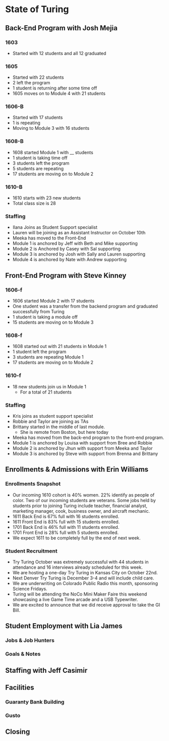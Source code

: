 # State of Turing

## Back-End Program with Josh Mejia

### 1603

- Started with 12 students and all 12 graduated

### 1605

- Started with 22 students
- 2 left the program
- 1 student is returning after some time off
- 1605 moves on to Module 4 with 21 students

### 1606-B

- Started with 17 students
- 1 is repeating
- Moving to Module 3 with 16 students

### 1608-B

- 1608 started Module 1 with __ students
- 1 student is taking time off
- 3 students left the program
- 5 students are repeating
- 17 students are moving on to Module 2

### 1610-B

- 1610 starts with 23 new students
- Total class size is 28

### Staffing

- Ilana Joins as Student Support specialist
- Lauren will be joining as an Assistant Instructor on October 10th
- Meeka has moved to the Front-End
- Module 1 is anchored by Jeff with Beth and Mike supporting
- Module 2 is Anchored by Casey with Sal supporting
- Module 3 is anchored by Josh with Sally and Lauren supporting
- Module 4 is anchored by Nate with Andrew supporting

## Front-End Program with Steve Kinney

### 1606-f

- 1606 started Module 2 with 17 students
- One student was a transfer from the backend program and graduated successfully from Turing
- 1 student is taking a module off
- 15 students are moving on to Module 3

### 1608-f

- 1608 started out with 21 students in Module 1
- 1 student left the program
- 3 students are repeating Module 1
- 17 students  are moving on to Module 2

### 1610-f

- 18 new students join us in Module 1
  - For a total of 21 students

### Staffing

- Kris joins as student support specialist
- Robbie and Taylor are joining as TAs
- Brittany started in the middle of last module.
  - She is remote from Boston, but here today
- Meeka has moved from the back-end program to the front-end program.
- Module 1 is anchored by Louisa with support from Bree and Robbie
- Module 2 is anchored by Jhun with support from Meeka and Taylor
- Module 3 is anchored by Steve with support from Brenna and Brittany

## Enrollments & Admissions with Erin Williams

### Enrollments Snapshot
- Our incoming 1610 cohort is 40% women. 22% identify as people of color. Two of our incoming students are veterans. Some jobs held by students prior to joining Turing include teacher, financial analyst, marketing manager, cook, business owner, and aircraft mechanic. 
- 1611 Back End is 67% full with 16 students enrolled.
- 1611 Front End is 83% full with 15 students enrolled.
- 1701 Back End is 46% full with 11 students enrolled.
- 1701 Front End is 28% full with 5 students enrolled.
- We expect 1611 to be completely full by the end of next week. 

### Student Recruitment
- Try Turing October was extremely successful with 44 students in attendance and 16 interviews already scheduled for this week. 
- We are hosting a one-day Try Turing in Kansas City on October 22nd. 
- Next Denver Try Turing is December 3-4 and will include child care. 
- We are underwriting on Colorado Public Radio this month, sponsoring Science Fridays. 
- Turing will be attending the NoCo Mini Maker Faire this weekend showcasing a live Game Time arcade and a USB Typewriter. 
- We are excited to announce that we did receive approval to take the GI Bill. 

## Student Employment with Lia James

### Jobs & Job Hunters

### Goals & Notes

## Staffing with Jeff Casimir

## Facilities

### Guaranty Bank Building

### Gusto

## Closing
